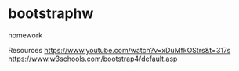 # bootstraphw
homework


Resources
https://www.youtube.com/watch?v=xDuMfkOStrs&t=317s
https://www.w3schools.com/bootstrap4/default.asp
